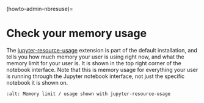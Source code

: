 (howto-admin-nbresuse)=

# Check your memory usage

The [jupyter-resource-usage](https://github.com/jupyter-server/jupyter-resource-usage) extension is part of
the default installation, and tells you how much memory your user is using
right now, and what the memory limit for your user is. It is shown in the
top right corner of the notebook interface. Note that this is memory usage
for everything your user is running through the Jupyter notebook interface,
not just the specific notebook it is shown on.

```{image} ../../images/nbresuse.png
:alt: Memory limit / usage shown with jupyter-resource-usage
```
